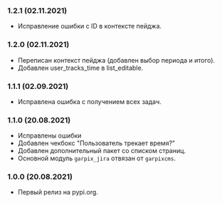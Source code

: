 ### 1.2.1 (02.11.2021)

- Исправление ошибки с ID в контексте пейджа.

### 1.2.0 (02.11.2021)

- Переписан контекст пейджа (добавлен выбор периода и итого).
- Добавлен user_tracks_time в list_editable.

### 1.1.1 (02.09.2021)

- Исправлена ошибка с получением всех задач.

### 1.1.0 (20.08.2021)

- Исправлены ошибки
- Добавлен чекбокс "Пользователь трекает время?"
- Добавлен дополнительный пакет со списком страниц.
- Основной модуль `garpix_jira` отвязан от `garpixcms`.

### 1.0.0 (20.08.2021)

- Первый релиз на pypi.org.